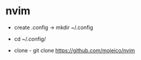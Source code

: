 # nvim



- create .config -> mkdir ~/.config

- cd ~/.config/

- clone - git clone https://github.com/mojeico/nvim
